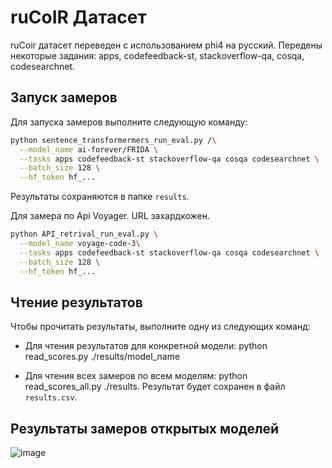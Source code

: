 # ruCoIR Датасет

ruCoir датасет переведен с использованием phi4 на русский. Передены некоторые задания: apps, codefeedback-st, stackoverflow-qa, cosqa, codesearchnet.

## Запуск замеров

Для запуска замеров выполните следующую команду:
```bash
python sentence_transformermers_run_eval.py /\
  --model_name ai-forever/FRIDA \
  --tasks apps codefeedback-st stackoverflow-qa cosqa codesearchnet \
  --batch_size 128 \
  --hf_token hf_...
```
Результаты сохраняются в папке `results`.

Для замера по Api Voyager. URL захардкожен.

```bash
python API_retrival_run_eval.py \
  --model_name voyage-code-3\
  --tasks apps codefeedback-st stackoverflow-qa cosqa codesearchnet \
  --batch_size 128 \
  --hf_token hf_...
```
## Чтение результатов

Чтобы прочитать результаты, выполните одну из следующих команд:

- Для чтения результатов для конкретной модели:
  python read_scores.py ./results/model_name

- Для чтения всех замеров по всем моделям:
  python read_scores_all.py ./results. Результат будет сохранен в файл `results.csv`.

## Результаты замеров открытых моделей
![image](https://github.com/user-attachments/assets/9b8cc299-d8f7-4779-9cdf-23e8463d7bbe)

